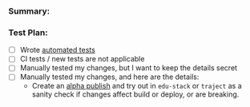### Summary:

### Test Plan:

<!--
  How did you validate that your changes were implemented correctly?
-->

- [ ] Wrote [automated tests](https://czi.atlassian.net/wiki/x/Hbl1H)
- [ ] CI tests / new tests are not applicable
- [ ] Manually tested my changes, but I want to keep the details secret
- [ ] Manually tested my changes, and here are the details:
  - Create an [alpha publish](https://github.com/chanzuckerberg/edu-design-system/blob/main/docs/PUBLISHING.md#alpha-release) and try out in `edu-stack` or `traject` as a sanity check if changes affect build or deploy, or are breaking.
